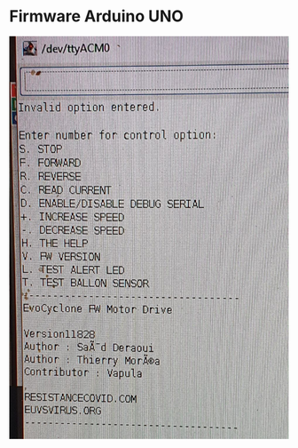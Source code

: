 # Firmware Arduino UNO

![Firmware Pilote](https://raw.githubusercontent.com/libre/evocyclone/master/docs/images/evocyclone-fw.jpg)
